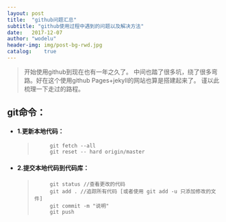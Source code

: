 ```yaml
---
layout:	post
title:	"github问题汇总"
subtitle: "github使用过程中遇到的问题以及解决方法"
date:	2017-12-07
author:	"wodelu"
header-img: img/post-bg-rwd.jpg
catalog:	true
---
```


> 开始使用github到现在也有一年之久了。
> 中间也踏了很多坑，绕了很多弯路。好在这个使用github Pages+jekyll的网站也算是搭建起来了。
> 谨以此梳理一下走过的路程。


## git命令：
 - #### 1.更新本地代码：
 	>          git fetch --all
	>          git reset -- hard origin/master
 - #### 2.提交本地代码到代码库：
 	>          git status //查看更改的代码
 	>          git add . //追踪所有代码 [或者使用 git add -u 只添加修改的文件]
 	>          git commit -m "说明" 
 	>          git push
